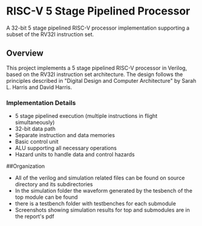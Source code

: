 # RISC-V 5 Stage Pipelined Processor

A 32-bit 5 stage pipelined RISC-V processor implementation supporting a subset of the RV32I instruction set.

## Overview

This project implements a 5 stage pipelined RISC-V processor in Verilog, based on the RV32I instruction set architecture. The design follows the principles described in "Digital Design and Computer Architecture" by Sarah L. Harris and David Harris.

### Implementation Details

- 5 stage pipelined execution (multiple instructions in flight simultaneously)
- 32-bit data path
- Separate instruction and data memories
- Basic control unit
- ALU supporting all necessary operations
- Hazard units to handle data and control hazards

##Organization
- All of the verilog and simulation related files can be found on source directory and its subdirectories
- In the simulation folder the waveform generated by the tesbench of the top module can be found
- there is a testbench folder with testbenches for each submodule
- Screenshots showing simulation results for top and submodules are in the report's pdf

